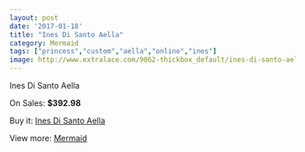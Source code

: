 ```yaml
---
layout: post
date: '2017-01-18'
title: "Ines Di Santo Aella"
category: Mermaid
tags: ["princess","custom","aella","online","ines"]
image: http://www.extralace.com/9062-thickbox_default/ines-di-santo-aella.jpg
---
```

Ines Di Santo Aella

On Sales: **$392.98**
<a href="https://www.extralace.com/mermaid/4298-ines-di-santo-aella.html"><amp-img layout="responsive" width="600" height="600" src="//www.extralace.com/9062-thickbox_default/ines-di-santo-aella.jpg" alt="Ines Di Santo Aella 0" /></a>

Buy it: [Ines Di Santo Aella](https://www.extralace.com/mermaid/4298-ines-di-santo-aella.html "Ines Di Santo Aella")

View more: [Mermaid](https://www.extralace.com/5-mermaid "Mermaid")
